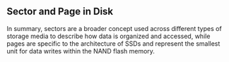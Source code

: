 ## Sector and Page in Disk

In summary, sectors are a broader concept used across different types of storage media to describe how data is organized and accessed, while pages are specific to the architecture of SSDs and represent the smallest unit for data writes within the NAND flash memory. 
